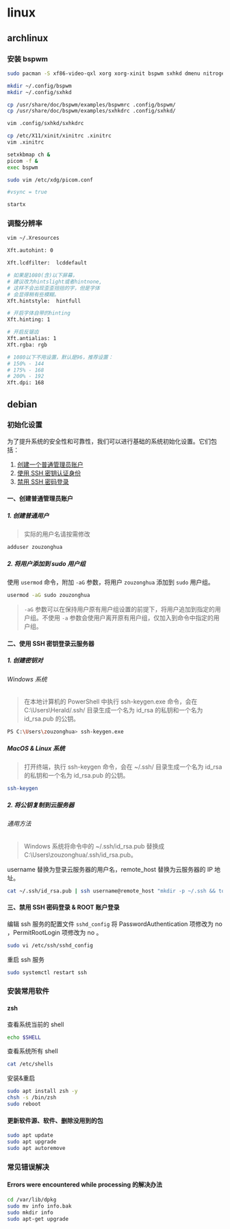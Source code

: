 # linux

## archlinux

### 安装 bspwm

```sh
sudo pacman -S xf86-video-qxl xorg xorg-xinit bspwm sxhkd dmenu nitrogen picom xfce4-terminal chromium arandr

mkdir ~/.config/bspwm
mkdir ~/.config/sxhkd

cp /usr/share/doc/bspwm/examples/bspwmrc .config/bspwm/
cp /usr/share/doc/bspwm/examples/sxhkdrc .config/sxhkd/

vim .config/sxhkd/sxhkdrc

cp /etc/X11/xinit/xinitrc .xinitrc
vim .xinitrc

setxkbmap ch &
picom -f &
exec bspwm

sudo vim /etc/xdg/picom.conf

#vsync = true

startx

```

### 调整分辨率

```sh
vim ~/.Xresources

Xft.autohint: 0

Xft.lcdfilter:  lcddefault

# 如果是1080(含)以下屏幕，
# 建议改为hintslight或者hintnone,
# 这样不会出现歪歪扭扭的字，但是字体
# 会显得稍有些模糊。
Xft.hintstyle:  hintfull

# 开启字体自带的hinting
Xft.hinting: 1

# 开启反锯齿
Xft.antialias: 1
Xft.rgba: rgb

# 1080以下不用设置，默认是96，推荐设置：
# 150% - 144
# 175% - 168
# 200% - 192
Xft.dpi: 168

```

## debian

### 初始化设置

为了提升系统的安全性和可靠性，我们可以进行基础的系统初始化设置。它们包括：

1. [创建一个普通管理员账户](https://www.zouzonghua.cn/linux/#%E4%B8%80%E5%88%9B%E5%BB%BA%E6%99%AE%E9%80%9A%E7%AE%A1%E7%90%86%E5%91%98%E8%B4%A6%E6%88%B7)
2. [使用 SSH 密钥认证身份](https://www.zouzonghua.cn/linux/#%E4%BA%8C%E4%BD%BF%E7%94%A8-ssh-%E5%AF%86%E9%92%A5%E7%99%BB%E5%BD%95%E4%BA%91%E6%9C%8D%E5%8A%A1%E5%99%A8)
3. [禁用 SSH 密码登录](https://www.zouzonghua.cn/linux/#%E4%B8%89%E7%A6%81%E7%94%A8-ssh-%E5%AF%86%E7%A0%81%E7%99%BB%E5%BD%95--root-%E8%B4%A6%E6%88%B7%E7%99%BB%E5%BD%95)

#### 一、创建普通管理员账户

##### 1. 创建普通用户

> 实际的用户名请按需修改

```sh
adduser zouzonghua
```

##### 2. 将用户添加到 sudo 用户组

使用 `usermod` 命令，附加 `-aG` 参数，将用户 `zouzonghua` 添加到 `sudo` 用户组。

```sh
usermod -aG sudo zouzonghua
```

> `-aG` 参数可以在保持用户原有用户组设置的前提下，将用户追加到指定的用户组。不使用 `-a` 参数会使用户离开原有用户组，仅加入到命令中指定的用户组。

#### 二、使用 SSH 密钥登录云服务器

##### 1. 创建密钥对

###### Windows 系统

> 在本地计算机的 PowerShell 中执行 ssh-keygen.exe 命令，会在 C:\Users\Herald/.ssh/ 目录生成一个名为 id_rsa 的私钥和一个名为 id_rsa.pub 的公钥。

```sh
PS C:\Users\zouzonghua> ssh-keygen.exe
```

##### MacOS & Linux 系统

> 打开终端，执行 ssh-keygen 命令，会在 ~/.ssh/ 目录生成一个名为 id_rsa 的私钥和一个名为 id_rsa.pub 的公钥。

```sh
ssh-keygen
```

##### 2. 将公钥复制到云服务器

###### 通用方法

> Windows 系统将命令中的 ~/.ssh/id_rsa.pub 替换成 C:\Users\zouzonghua/.ssh/id_rsa.pub。

username 替换为登录云服务器的用户名，remote_host 替换为云服务器的 IP 地址。

```sh
cat ~/.ssh/id_rsa.pub | ssh username@remote_host "mkdir -p ~/.ssh && touch ~/.ssh/authorized_keys && chmod -R go= ~/.ssh && cat >> ~/.ssh/authorized_keys"
```

#### 三、禁用 SSH 密码登录 & ROOT 账户登录

编辑 ssh 服务的配置文件 `sshd_config` 将 PasswordAuthentication 项修改为 no ，PermitRootLogin 项修改为 no 。

```sh
sudo vi /etc/ssh/sshd_config
```

重启 ssh 服务

```sh
sudo systemctl restart ssh
```

### 安装常用软件

#### zsh

查看系统当前的 shell

```sh
echo $SHELL
```

查看系统所有 shell

```sh
cat /etc/shells
```

安装&重启

```sh
sudo apt install zsh -y
chsh -s /bin/zsh
sudo reboot
```

#### 更新软件源、软件、删除没用到的包

```sh
sudo apt update
sudo apt upgrade
sudo apt autoremove
```

### 常见错误解决

#### Errors were encountered while processing 的解决办法

```sh
cd /var/lib/dpkg
sudo mv info info.bak
sudo mkdir info
sudo apt-get upgrade
```
